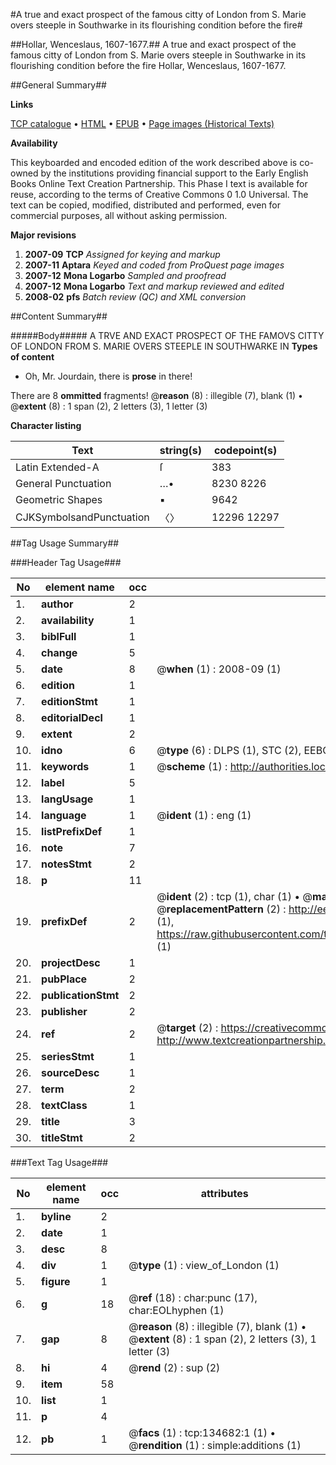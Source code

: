 #A true and exact prospect of the famous citty of London from S. Marie overs steeple in Southwarke in its flourishing condition before the fire#

##Hollar, Wenceslaus, 1607-1677.##
A true and exact prospect of the famous citty of London from S. Marie overs steeple in Southwarke in its flourishing condition before the fire
Hollar, Wenceslaus, 1607-1677.

##General Summary##

**Links**

[TCP catalogue](http://www.ota.ox.ac.uk/tcp/)  • 
[HTML](http://tei.it.ox.ac.uk/tcp/Texts-HTML/free/A86/A86466.html)  • 
[EPUB](http://tei.it.ox.ac.uk/tcp/Texts-EPUB/free/A86/A86466.epub) • 
[Page images (Historical Texts)](https://data.historicaltexts.jisc.ac.uk/view?pubId=eebo-99899714e&pageId=eebo-99899714e-134682-1)

**Availability**

This keyboarded and encoded edition of the
	       work described above is co-owned by the institutions
	       providing financial support to the Early English Books
	       Online Text Creation Partnership. This Phase I text is
	       available for reuse, according to the terms of Creative
	       Commons 0 1.0 Universal. The text can be copied,
	       modified, distributed and performed, even for
	       commercial purposes, all without asking permission.

**Major revisions**

1. __2007-09__ __TCP__ *Assigned for keying and markup*
1. __2007-11__ __Aptara__ *Keyed and coded from ProQuest page images*
1. __2007-12__ __Mona Logarbo__ *Sampled and proofread*
1. __2007-12__ __Mona Logarbo__ *Text and markup reviewed and edited*
1. __2008-02__ __pfs__ *Batch review (QC) and XML conversion*

##Content Summary##

#####Body#####
A TRVE AND EXACT PROSPECT OF THE FAMOVS CITTY OF LONDON FROM S. MARIE OVERS STEEPLE IN SOUTHWARKE IN
**Types of content**

  * Oh, Mr. Jourdain, there is **prose** in there!

There are 8 **ommitted** fragments! 
 @__reason__ (8) : illegible (7), blank (1)  •  @__extent__ (8) : 1 span (2), 2 letters (3), 1 letter (3)

**Character listing**


|Text|string(s)|codepoint(s)|
|---|---|---|
|Latin Extended-A|ſ|383|
|General Punctuation|…•|8230 8226|
|Geometric Shapes|▪|9642|
|CJKSymbolsandPunctuation|〈〉|12296 12297|

##Tag Usage Summary##

###Header Tag Usage###

|No|element name|occ|attributes|
|---|---|---|---|
|1.|__author__|2||
|2.|__availability__|1||
|3.|__biblFull__|1||
|4.|__change__|5||
|5.|__date__|8| @__when__ (1) : 2008-09 (1)|
|6.|__edition__|1||
|7.|__editionStmt__|1||
|8.|__editorialDecl__|1||
|9.|__extent__|2||
|10.|__idno__|6| @__type__ (6) : DLPS (1), STC (2), EEBO-CITATION (1), PROQUEST (1), VID (1)|
|11.|__keywords__|1| @__scheme__ (1) : http://authorities.loc.gov/ (1)|
|12.|__label__|5||
|13.|__langUsage__|1||
|14.|__language__|1| @__ident__ (1) : eng (1)|
|15.|__listPrefixDef__|1||
|16.|__note__|7||
|17.|__notesStmt__|2||
|18.|__p__|11||
|19.|__prefixDef__|2| @__ident__ (2) : tcp (1), char (1)  •  @__matchPattern__ (2) : ([0-9\-]+):([0-9IVX]+) (1), (.+) (1)  •  @__replacementPattern__ (2) : http://eebo.chadwyck.com/downloadtiff?vid=$1&page=$2 (1), https://raw.githubusercontent.com/textcreationpartnership/Texts/master/tcpchars.xml#$1 (1)|
|20.|__projectDesc__|1||
|21.|__pubPlace__|2||
|22.|__publicationStmt__|2||
|23.|__publisher__|2||
|24.|__ref__|2| @__target__ (2) : https://creativecommons.org/publicdomain/zero/1.0/ (1), http://www.textcreationpartnership.org/docs/. (1)|
|25.|__seriesStmt__|1||
|26.|__sourceDesc__|1||
|27.|__term__|2||
|28.|__textClass__|1||
|29.|__title__|3||
|30.|__titleStmt__|2||


###Text Tag Usage###

|No|element name|occ|attributes|
|---|---|---|---|
|1.|__byline__|2||
|2.|__date__|1||
|3.|__desc__|8||
|4.|__div__|1| @__type__ (1) : view_of_London (1)|
|5.|__figure__|1||
|6.|__g__|18| @__ref__ (18) : char:punc (17), char:EOLhyphen (1)|
|7.|__gap__|8| @__reason__ (8) : illegible (7), blank (1)  •  @__extent__ (8) : 1 span (2), 2 letters (3), 1 letter (3)|
|8.|__hi__|4| @__rend__ (2) : sup (2)|
|9.|__item__|58||
|10.|__list__|1||
|11.|__p__|4||
|12.|__pb__|1| @__facs__ (1) : tcp:134682:1 (1)  •  @__rendition__ (1) : simple:additions (1)|
